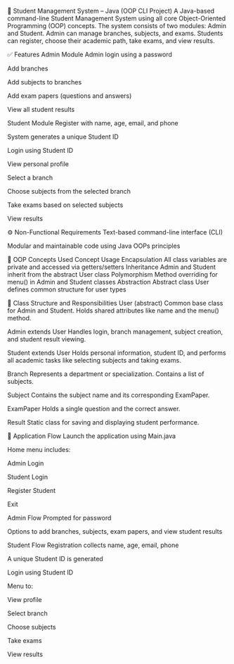 🏫 Student Management System – Java (OOP CLI Project)
A Java-based command-line Student Management System using all core Object-Oriented Programming (OOP) concepts. The system consists of two modules: Admin and Student. Admin can manage branches, subjects, and exams. Students can register, choose their academic path, take exams, and view results.

✅ Features
Admin Module
Admin login using a password

Add branches

Add subjects to branches

Add exam papers (questions and answers)

View all student results

Student Module
Register with name, age, email, and phone

System generates a unique Student ID

Login using Student ID

View personal profile

Select a branch

Choose subjects from the selected branch

Take exams based on selected subjects

View results

⚙️ Non-Functional Requirements
Text-based command-line interface (CLI)

Modular and maintainable code using Java OOPs principles

🔁 OOP Concepts Used
Concept	Usage
Encapsulation	All class variables are private and accessed via getters/setters
Inheritance	Admin and Student inherit from the abstract User class
Polymorphism	Method overriding for menu() in Admin and Student classes
Abstraction	Abstract class User defines common structure for user types

🧱 Class Structure and Responsibilities
User (abstract)
Common base class for Admin and Student. Holds shared attributes like name and the menu() method.

Admin extends User
Handles login, branch management, subject creation, and student result viewing.

Student extends User
Holds personal information, student ID, and performs all academic tasks like selecting subjects and taking exams.

Branch
Represents a department or specialization. Contains a list of subjects.

Subject
Contains the subject name and its corresponding ExamPaper.

ExamPaper
Holds a single question and the correct answer.

Result
Static class for saving and displaying student performance.

🔄 Application Flow
Launch the application using Main.java

Home menu includes:

Admin Login

Student Login

Register Student

Exit

Admin Flow
Prompted for password

Options to add branches, subjects, exam papers, and view student results

Student Flow
Registration collects name, age, email, phone

A unique Student ID is generated

Login using Student ID

Menu to:

View profile

Select branch

Choose subjects

Take exams

View results

